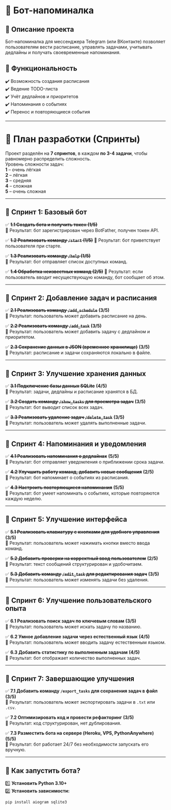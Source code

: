 # 📅 Бот-напоминалка

## 📌 Описание проекта  
Бот-напоминалка для мессенджера Telegram (или ВКонтакте) позволяет пользователям вести расписание, управлять задачами, учитывать дедлайны и получать своевременные напоминания.

## 🚀 Функциональность  
✔️ Возможность создания расписания  
✔️ Ведение TODO-листа  
✔️ Учёт дедлайнов и приоритетов  
✔️ Напоминания о событиях  
✔️ Перенос и повторяющиеся события  

---

# 📆 **План разработки (Спринты)**  
Проект разделён на **7 спринтов**, в каждом **по 3-4 задачи**, чтобы равномерно распределить сложность.  
Уровень сложности задач:  
**1** – очень лёгкая  
**2** – лёгкая  
**3** – средняя  
**4** – сложная  
**5** – очень сложная  

---

## **🔹 Спринт 1: Базовый бот**  
✅ ~~**1.1 Создать бота и получить токен** **(1/5)**~~  
🔹 Результат: бот зарегистрирован через BotFather, получен токен API. 

✅ ~~**1.2 Реализовать команду `/start`** **(1/5)**~~ 
🔹 Результат: бот приветствует пользователя при старте.  

✅ ~~**1.3 Реализовать команду `/help`** **(1/5)**~~  
🔹 Результат: бот отправляет список доступных команд.  

✅ ~~**1.4 Обработка неизвестных команд** **(2/5)**~~
🔹 Результат: если пользователь вводит несуществующую команду, бот сообщает об этом.  

---

## **🔹 Спринт 2: Добавление задач и расписания**  
✅ **~~2.1 Реализовать команду `/add_schedule`~~** **(3/5)**  
🔹 Результат: пользователь может добавить расписание на день.  

✅ **~~2.2 Реализовать команду `/add_task`~~** **(3/5)**  
🔹 Результат: пользователь может добавить задачу с дедлайном и приоритетом.  

✅ **~~2.3 Сохранение данных в JSON (временное хранилище)~~** **(3/5)**  
🔹 Результат: расписание и задачи сохраняются локально в файле.  

---

## **🔹 Спринт 3: Улучшение хранения данных**  
✅ **~~3.1 Подключение базы данных SQLite~~** **(4/5)**  
🔹 Результат: задачи, дедлайны и расписание хранятся в БД.  

✅ **~~3.2 Создать команду `/show_tasks` для просмотра задач~~** **(3/5)**  
🔹 Результат: бот выводит список всех задач.  

✅ **~~3.3 Реализовать удаление задач `/delete_task`~~** **(3/5)**  
🔹 Результат: пользователь может удалять выполненные задачи.  

---

## **🔹 Спринт 4: Напоминания и уведомления**  
✅ **~~4.1 Реализовать напоминания о дедлайнах~~** **(5/5)**  
🔹 Результат: бот отправляет уведомления о приближении срока задачи.  

✅ **~~4.2 Улучшить работу команд, добавить новые сообщения~~** **(2/5)**  
🔹 Результат: бот напоминает о событиях из расписания.  

✅ **~~4.3 Настроить повторяющиеся напоминания~~** **(5/5)**  
🔹 Результат: бот умеет напоминать о событиях, которые повторяются каждую неделю.  

---

## **🔹 Спринт 5: Улучшение интерфейса**  
✅ **~~5.1 Реализовать клавиатуру с кнопками для удобного управления~~** **(3/5)**  
🔹 Результат: пользователь может нажимать кнопки вместо ввода команд.  

✅ **~~5.2 Добавить проверки на корректный ввод пользователем~~** **(2/5)**  
🔹 Результат: текст сообщений структурирован и удобочитаем.  

✅ **~~5.3 Добавить команду `/edit_task` для редактирования задач~~** **(3/5)**  
🔹 Результат: пользователь может изменять задачи без удаления.  

---

## **🔹 Спринт 6: Улучшение пользовательского опыта**  
✅ **6.1 Реализовать поиск задач по ключевым словам** **(3/5)**  
🔹 Результат: пользователь может искать задачу по названию.  

✅ **6.2 Умное добавление задачи через естественный язык** **(4/5)**  
🔹 Результат: пользователь может вводить задачу естественным языком.  

✅ **6.3 Добавить статистику по выполненным задачам** **(4/5)**  
🔹 Результат: бот отображает количество выполненных задач.  

---

## **🔹 Спринт 7: Завершающие улучшения**  
✅ **7.1 Добавить команду `/export_tasks` для сохранения задач в файл** **(3/5)**  
🔹 Результат: пользователь может экспортировать задачи в `.txt` или `.csv`.  

✅ **7.2 Оптимизировать код и провести рефакторинг** **(3/5)**  
🔹 Результат: код структурирован, нет дублирования.  

✅ **7.3 Разместить бота на сервере (Heroku, VPS, PythonAnywhere)** **(5/5)**  
🔹 Результат: бот работает 24/7 без необходимости запускать его вручную.  

---

## 🚀 **Как запустить бота?**  
1️⃣ **Установить Python 3.10+**  
2️⃣ **Установить зависимости:**  
```bash
pip install aiogram sqlite3

